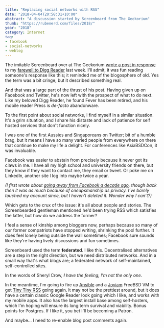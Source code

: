 ```yaml
---
title: "Replacing social networks with RSS"
date: "2018-04-04T20:58:31+10:00"
abstract: "A discussion started by Screenbeard from The Geekorium"
thumb: "https://rubenerd.com/files/2018/"
year: "2018"
category: Internet
tag:
- facebook
- social-networks
- weblog
---
```

The imitable Screenbeard over at The Geekorium [wrote a post in response] to my [farewell to Digg Reader] last week. I'll admit, it was fun reading someone's response like this; it reminded me of the blogosphere of old. Yes the term was a bit cringe, but it described something real.

And that was a large part of the thrust of his post. Having given up on Facebook and Twitter, he's now left with the prospect of what to do next. Like my beloved Digg Reader, he found Fever has been retired, and his mobile reader Press is *de-facto* abandonware.

To the first point about social networks, I find myself in a similar situation. It's a grim situation, and I share his distaste and lack of patience for self hosted services that don't function nicely.

I was one of the first Aussies and Singaporeans on Twitter; bit of a humble brag, but it means I have so many varied people from everywhere on there that continue to make my life a delight. For conferences like AsiaBSDCon, it was invaluable.

Facebook was easier to abstain from precisely because it never got its claws in me. I have all my high school and university friends on there, but they know if they want to contact me, they email or tweet. Or poke me on LinkedIn, another site I log into maybe twice a year.

<p style="font-style:italic">(I first wrote about <a href="https://rubenerd.com/p2893/" title="I’m calling it quits on Facebook">going away from Facebook a decade ago</a>, though back then it was as much because of oneupsmanship as privacy. I’ve barely touched my account since, but I haven’t deleted it. Wonder why I can’t?)</p>

Which gets to the crux of the issue: it's all about people and stories. The Screenbearded gentleman mentioned he'd been trying RSS which satisfies the latter, but how do we address the former?

I feel a sense of kinship among bloggers now, perhaps because so many of our former compatriots have stopped writing, shrinking the pool further. It does feel lonely being outside the wall sometimes; Facebook sure sounds like they're having lively discussions and fun sometimes.

Screenbeard used the term **federated**. I like this. Decentralised alternatives are a step in the right direction, but we need distributed networks. And in a small way that's what blogs are; a federated network of self-maintained, self-controlled sites.

In the words of Sheryl Crow, *I have the feeling, I'm not the only one*.

In the meantime, I'm going to fire up [Ansible] and a [Joviam] FreeBSD VM to get [Tiny Tiny RSS] going again. It may not be the prettiest around, but it does have a certain classic Google Reader look going which I like, and works with my mobile apps. It also has the largest install base among self-hosters, which I'm hoping will ensure its long term survival and viability. Bonus points for Postgres. If I like it, you bet I'll be becoming a Patron.

And maybe... I need to re-enable blog post comments again.

[farewell to Digg Reader]: https://rubenerd.com/goodbye-digg-reader/ "Rubenerd: Goodbye, Digg Reader"
[wrote a post in response]: http://the.geekorium.com.au/software-death/ "The Geekorium: Software death"
[Ansible]: https://rubenerd.com/tag/ansible/ "Rubenerd posts tagged with Ansible"
[Joviam]: https://joviam.com/
[Tiny Tiny RSS]: https://tt-rss.org/

